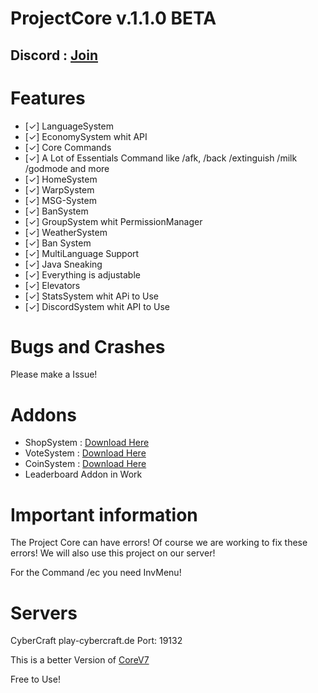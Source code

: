 # ProjectCore v.1.1.0 BETA  

## Discord : [Join](https://discord.gg/ju2gGzq)


# Features
- [✓] LanguageSystem
- [✓] EconomySystem whit API
- [✓] Core Commands
- [✓] A Lot of Essentials Command like /afk, /back /extinguish /milk /godmode and more
- [✓] HomeSystem
- [✓] WarpSystem
- [✓] MSG-System
- [✓] BanSystem
- [✓] GroupSystem whit PermissionManager
- [✓] WeatherSystem
- [✓] Ban System
- [✓] MultiLanguage Support
- [✓] Java Sneaking
- [✓] Everything is adjustable
- [✓] Elevators
- [✓] StatsSystem whit APi to Use
- [✓] DiscordSystem whit API to Use

# Bugs and Crashes
Please make a Issue! 

# Addons
- ShopSystem : [Download Here](https://github.com/note3crafter/PC-ShopSystem)
- VoteSystem : [Download Here](https://github.com/note3crafter/PC-VoteSystem)
- CoinSystem : [Download Here](https://github.com/note3crafter/PC-CoinSystem)
- Leaderboard Addon in Work

# Important information
The Project Core can have errors! Of course we are working to fix these errors! We will also use this project on our server!

For the Command /ec you need InvMenu!

# Servers
CyberCraft
play-cybercraft.de
Port: 19132

This is a better Version of [CoreV7](https://github.com/note3crafter/CoreV7-PM5)

Free to Use!
